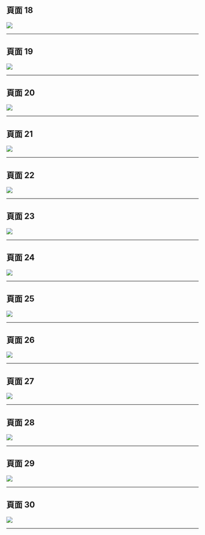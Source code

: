 ## 頁面 18
![](../images/google-retail-ux-playbook-18.png)


---

## 頁面 19
![](../images/google-retail-ux-playbook-19.png)


---

## 頁面 20
![](../images/google-retail-ux-playbook-20.png)


---

## 頁面 21
![](../images/google-retail-ux-playbook-21.png)


---

## 頁面 22
![](../images/google-retail-ux-playbook-22.png)


---

## 頁面 23
![](../images/google-retail-ux-playbook-23.png)


---

## 頁面 24
![](../images/google-retail-ux-playbook-24.png)


---

## 頁面 25
![](../images/google-retail-ux-playbook-25.png)


---

## 頁面 26
![](../images/google-retail-ux-playbook-26.png)


---

## 頁面 27
![](../images/google-retail-ux-playbook-27.png)


---

## 頁面 28
![](../images/google-retail-ux-playbook-28.png)


---

## 頁面 29
![](../images/google-retail-ux-playbook-29.png)


---

## 頁面 30
![](../images/google-retail-ux-playbook-30.png)


---